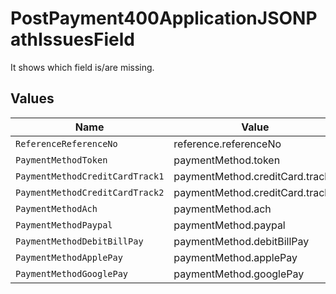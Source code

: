 # PostPayment400ApplicationJSONPathIssuesField

It shows which field is/are missing.


## Values

| Name                            | Value                           |
| ------------------------------- | ------------------------------- |
| `ReferenceReferenceNo`          | reference.referenceNo           |
| `PaymentMethodToken`            | paymentMethod.token             |
| `PaymentMethodCreditCardTrack1` | paymentMethod.creditCard.track1 |
| `PaymentMethodCreditCardTrack2` | paymentMethod.creditCard.track2 |
| `PaymentMethodAch`              | paymentMethod.ach               |
| `PaymentMethodPaypal`           | paymentMethod.paypal            |
| `PaymentMethodDebitBillPay`     | paymentMethod.debitBillPay      |
| `PaymentMethodApplePay`         | paymentMethod.applePay          |
| `PaymentMethodGooglePay`        | paymentMethod.googlePay         |